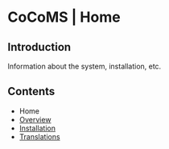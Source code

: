 # CoCoMS | Home


## Introduction
Information about the system, installation, etc.

## Contents
* Home
* [Overview](overview.md)
* [Installation](installation.md)
* [Translations](translations.md)